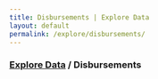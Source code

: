 ```yaml
---
title: Disbursements | Explore Data
layout: default
permalink: /explore/disbursements/
---
```


<div class="container-outer container-padded">

  <h3> <a href="{{ site.baseurl }}/explore/">Explore Data</a> / Disbursements</h3>

  <!-- <p>Once collected, the federal government distributes revenue from natural resource extraction for public use in a variety of ways. Federal corporate income taxes go to the General Fund of the Treasury, and Congress determines how to allocate these resources each year through the appropriations process.</p>

  <p>In comparison, DOI revenue from extraction on federal lands goes to many different funds and entities. In FY 2013, ONRR disbursed $14.187 billion in DOI revenue. The recipient of these funds depends on whether the revenue is derived from onshore or offshore natural resource extraction.</p>

  <h3>Onshore revenue</h3>

  <p>In FY 2013, ONRR disbursed <a href="http://statistics.onrr.gov/ReportTool.aspx">$5.141 billion</a> in revenue from natural resource extraction as follows:</p>

  <h4>FY 2013 disbursements</h4>

  <table>
    <tr>
      <th>Recipient</th>
      <th>Amount</th>
    </tr>
    <tr>
      <td>Treasury: Funds disbursed to the Treasury go to the General Fund, which pays for roughly two-thirds of all federal expenditures, including the military, national parks, and schools.</td>
      <td>$470 million (9% of onshore disbursements)</td>
    </tr>
    <tr>
      <td>Reclamation Fund: Established by Congress in 1902 to pay for Bureau of Reclamation projects, this fund supports the critical infrastructure projects like dams and power plants.</td>
      <td>$1.592 billion (31% of onshore disbursements)</td>
    </tr>
    <tr>
      <td>States: Funds disbursed to states fall under the jurisdiction of each state, and each state determines how the funds will be used.</td>
      <td>$1.964 billion (38% of onshore disbursements)</td>
    </tr>
    <tr>
      <td>Indian Tribes: ONRR disburses 100% of revenue collected from resource extraction on American Indian lands back to the Indian tribes and individual Indian landowners.</td>
      <td>$933 million (18% of onshore disbursements)</td>
    </tr>
    <tr>
      <td>Other: Certain onshore funds are directed back to the federal agencies that administer these lands (e.g., BLM,  Fish and Wildlife Service, and Forest Service) to help cover operational costs. The Ultra-Deepwater Research Program and the Mescal Settlement Agreement also receive $50 million each.</td>
      <td>$182 million (4% of onshore disbursements)</td>
    </tr>
  </table>

  <p>In addition to the funds ONRR disbursed, OSMRE disbursed over $322 million from the Abandoned Mine Reclamation Fund in FY 2013 to 24 states and three tribes. States and tribes use these funds to reclaim mine lands abandoned from mining operations prior to 1977.</p>

  <p><img src="pie chart, p. 52"></p>

  <p>In addition to these states, the Crow Tribe received $1.7 million, the Hopi tribe $1.3 million, and the Navajo tribe $6.8 million.</p>

  <p><img src="bar chart, p. 52"></p>

  <h3>Offshore revenue</h3>

  <p>In FY 2013, ONRR disbursed $9.046 billion in revenue from natural resource extraction on the Outer Continental Shelf as follows:</p>

  <h4>FY 2013 disbursements</h4>

  <table>
    <tr>
      <th>Recipient</th>
      <th>Amount</th>
    </tr>
    <tr>
      <td>Treasury: Funds disbursed to the Treasury go to the General Fund, which pays for roughly two-thirds of all federal expenditures, including the military, national parks, and schools.</td>
      <td>$7.781 billion (86% of offshore disbursements)</td>
    </tr>
    <tr>
      <td>Land and Water Conservation Fund: This fund provides matching grants to states and local governments to buy and develop public outdoor recreation areas across the 50 states.</td>
      <td>$896 million (10% of offshore disbursements)</td>
    </tr>
    <tr>
      <td>States: States receive federal Outer Continental Shelf revenue in two ways: 27% of revenue from leases in the 8(g) Zone (the first three nautical miles of the Outer Continental Shelf) are shared with states; and 37.5% of revenue from certain leases in the Gulf of Mexico are shared with Alabama, Louisiana, Mississippi, and Texas.</td>
      <td>$41 million (<1% of offshore disbursements)</td>
    </tr>
    <tr>
      <td>Historic Preservation Fund: This fund helps preserve historical and archaeological sites and cultural heritage through grants to state and tribal historic preservation offices.</td>
      <td>$150 million (2% of offshore disbursements)</td>
    </tr>
    <tr>
      <td>Other: Certain offshore funds are directed back to the federal agencies that administer these lands (e.g., BOEM and BSEE) to help cover operational costs.</td>
      <td>$215 million (2% of offshore disbursements)</td>
    </tr>
  </table>

  <p><img src="pie chart p. 54" /></p> -->

</div>
